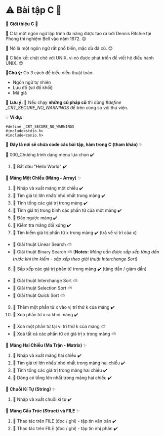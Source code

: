 # :warning: Bài tập C :100:
:wave: **Giới thiệu C**  :gift:

:page_facing_up: C là một ngôn ngữ lập trình đa năng được tạo ra bởi Dennis Ritchie tại Phòng thí nghiệm Bell vào năm 1972. :blush:

:page_facing_up: Nó là một ngôn ngữ rất phổ biến, mặc dù đã cũ. :blush:

:page_facing_up: C liên kết chặt chẽ với UNIX, vì nó được phát triển để viết hệ điều hành UNIX. :blush:

:construction:**Chú ý:** Có 3 cách để biểu diễn thuật toán
- Ngôn ngữ tự nhiên
- Lưu đồ (sơ đồ khối)
- Mã giả

:rotating_light: **Lưu ý:** :rotating_light: Nếu chạy **những cú pháp cũ** thì dùng *#define _CRT_SECURE_NO_WARNINGS* để trên cùng so với thư viện.

:bulb: **Ví dụ:**

```
#define _CRT_SECURE_NO_WARNINGS
#include<stdio.h>
#include<conio.h>
```

:file_folder: **Đây là nơi sẽ chứa code các bài tập, hàm trong C  (tham khảo)** :sparkles:

:triangular_flag_on_post: 000_Chương trình dạng menu lựa chọn :heavy_check_mark:
1. :triangular_flag_on_post: Bắt đầu "Hello World" :heavy_check_mark:

:pushpin: **Mảng Một Chiều (Mảng - Array)** :sparkles: 

1. :triangular_flag_on_post: Nhập và xuất mảng một chiều :heavy_check_mark:
2. :triangular_flag_on_post: Tìm giá trị lớn nhất/ nhỏ nhất trong mảng :heavy_check_mark:
3.  :triangular_flag_on_post: Tính tổng các giá trị trong mảng :heavy_check_mark:
4. :triangular_flag_on_post: Tính giá trị trung bình các phần tử của một mảng :heavy_check_mark:
5. :triangular_flag_on_post: Đảo ngược mảng :heavy_check_mark:
6. :triangular_flag_on_post: Kiểm tra mảng đối xứng :heavy_check_mark:
7. :triangular_flag_on_post: Tìm kiếm giá trị phần tử x trong mảng :heavy_check_mark: (trả về vị trí của x)
- :palm_tree: Giải thuật Linear Search :partly_sunny:
- :palm_tree: Giải thuật Binary Search :partly_sunny: (**Notes:** *Mảng cần được sắp xếp tăng dần trước khi tìm kiếm - sắp xếp theo giải thuật Interchange Sort*)
8. :triangular_flag_on_post: Sắp xếp các giá trị phần tử trong mảng :heavy_check_mark: (tăng dần / giảm dần)
- :palm_tree: Giải thuật Interchange Sort :partly_sunny:
- :palm_tree: Giải thuật Selection Sort :partly_sunny:
- :palm_tree: Giải thuật Quick Sort :partly_sunny:
9.  :triangular_flag_on_post: Thêm một phần tử x vào vị trí thứ k của mảng :heavy_check_mark:
10. :triangular_flag_on_post: Xoá phần tử x ra khỏi mảng :heavy_check_mark:
- :palm_tree: Xoá một phần tử tại vị trí thứ k của mảng :partly_sunny:
- :palm_tree: Xoá tất cả các phần tử có giá trị x trong mảng :partly_sunny:

:pushpin: **Mảng Hai Chiều (Ma Trận - Matrix)** :sparkles: 

1.  :triangular_flag_on_post: Nhập và xuất mảng hai chiều :heavy_check_mark:
2. :triangular_flag_on_post: Tìm giá trị lớn nhất/ nhỏ nhất trong mảng hai chiều :heavy_check_mark:
3. :triangular_flag_on_post: Tính tổng các giá trị trong mảng hai chiều :heavy_check_mark:
4. :triangular_flag_on_post: Dòng có tổng lớn nhất trong mảng hai chiều :heavy_check_mark:

:pushpin: **Chuỗi Kí Tự (String)** :sparkles:

1. :triangular_flag_on_post: Nhập và xuất chuỗi kí tự :heavy_check_mark:

:pushpin: **Mảng Cấu Trúc (Struct) và FILE** :sparkles:

1.  :triangular_flag_on_post: Thao tác trên FILE (đọc / ghi) - tập tin văn bản :heavy_check_mark:
2.  :triangular_flag_on_post: Thao tác trên FILE (đọc / ghi) - tập tin nhị phân :heavy_check_mark: